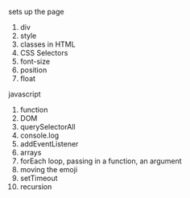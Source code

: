 sets up the page

1. div
2. style
3. classes in HTML
4. CSS Selectors
5. font-size
6. position
7. float

javascript

1. function
2. DOM
3. querySelectorAll
4. console.log
5. addEventListener
6. arrays
7. forEach loop, passing in a function, an argument
8. moving the emoji
9. setTimeout
10. recursion
